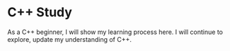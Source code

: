 # C++ Study
As a C++ beginner, I will show my learning process here.
I will continue to explore, update my understanding of C++.
